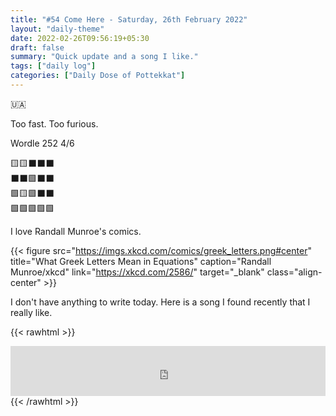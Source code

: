 ```yaml
---
title: "#54 Come Here - Saturday, 26th February 2022"
layout: "daily-theme"
date: 2022-02-26T09:56:19+05:30
draft: false
summary: "Quick update and a song I like."
tags: ["daily log"]
categories: ["Daily Dose of Pottekkat"]
---
```


🇺🇦

Too fast. Too furious.

Wordle 252 4/6

🟨🟨⬛⬛⬛\
⬛⬛🟩⬛⬛\
🟩🟨🟩⬛⬛\
🟩🟩🟩🟩🟩

I love Randall Munroe's comics.

{{< figure src="https://imgs.xkcd.com/comics/greek_letters.png#center" title="What Greek Letters Mean in Equations" caption="Randall Munroe/xkcd" link="https://xkcd.com/2586/" target="_blank" class="align-center" >}}

I don't have anything to write today. Here is a song I found recently that I really like.

{{< rawhtml >}}
<iframe src="https://open.spotify.com/embed/track/2A1bDBDHoKTTmyALQJ7zqU?utm_source=generator&theme=0" width="100%" height="80" frameBorder="0" allowfullscreen="" allow="autoplay; clipboard-write; encrypted-media; fullscreen; picture-in-picture"></iframe>
{{< /rawhtml >}}
